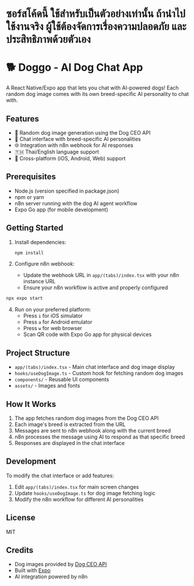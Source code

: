 # ซอร์สโค้ดนี้ ใช้สำหรับเป็นตัวอย่างเท่านั้น ถ้านำไปใช้งานจริง ผู้ใช้ต้องจัดการเรื่องความปลอดภัย และ ประสิทธิภาพด้วยตัวเอง

# 🐕 Doggo - AI Dog Chat App

A React Native/Expo app that lets you chat with AI-powered dogs! Each random dog image comes with its own breed-specific AI personality to chat with.

## Features

- 🎲 Random dog image generation using the Dog CEO API
- 💬 Chat interface with breed-specific AI personalities
- 🌐 Integration with n8n webhook for AI responses
- 🇹🇭 Thai/English language support
- 📱 Cross-platform (iOS, Android, Web) support

## Prerequisites

- Node.js (version specified in package.json)
- npm or yarn
- n8n server running with the dog AI agent workflow
- Expo Go app (for mobile development)

## Getting Started

1. Install dependencies:

   ```bash
   npm install
   ```

2. Configure n8n webhook:

   - Update the webhook URL in `app/(tabs)/index.tsx` with your n8n instance URL
   - Ensure your n8n workflow is active and properly configured

```bash
npx expo start
```

4. Run on your preferred platform:
   - Press `i` for iOS simulator
   - Press `a` for Android emulator
   - Press `w` for web browser
   - Scan QR code with Expo Go app for physical devices

## Project Structure

- `app/(tabs)/index.tsx` - Main chat interface and dog image display
- `hooks/useDogImage.ts` - Custom hook for fetching random dog images
- `components/` - Reusable UI components
- `assets/` - Images and fonts

## How It Works

1. The app fetches random dog images from the Dog CEO API
2. Each image's breed is extracted from the URL
3. Messages are sent to n8n webhook along with the current breed
4. n8n processes the message using AI to respond as that specific breed
5. Responses are displayed in the chat interface

## Development

To modify the chat interface or add features:

1. Edit `app/(tabs)/index.tsx` for main screen changes
2. Update `hooks/useDogImage.ts` for dog image fetching logic
3. Modify the n8n workflow for different AI personalities

## License

MIT

## Credits

- Dog images provided by [Dog CEO API](https://dog.ceo/dog-api/)
- Built with [Expo](https://expo.dev)
- AI integration powered by n8n
